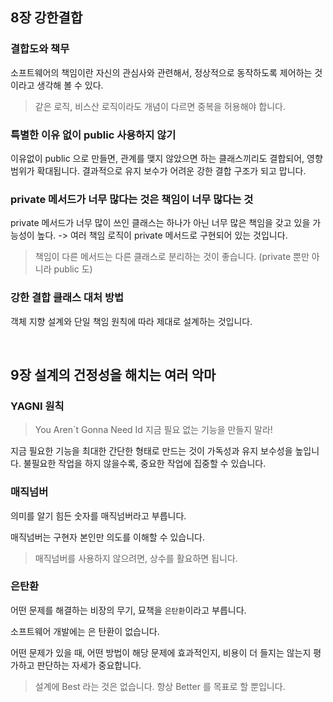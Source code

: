 ## 8장 강한결합

### 결합도와 책무

소프트웨어의 책임이란 자신의 관심사와 관련해서, 정상적으로 동작하도록 제어하는 것이라고 생각해 볼 수 있다.

> 같은 로직, 비스산 로직이라도 개념이 다르면 중복을 허용해야 합니다.

### 특별한 이유 없이 public 사용하지 않기

이유없이 public 으로 만들면, 관계를 맺지 않았으면 하는 클래스끼리도 결합되어, 영향 범위가 확대됩니다. 결과적으로 유지 보수가 어려운 강한 결합 구조가 되고 맙니다.

### private 메서드가 너무 많다는 것은 책임이 너무 많다는 것

private 메서드가 너무 많이 쓰인 클래스는 하나가 아닌 너무 많은 책임을 갖고 있을 가능성이 높다. -> 여러 책임 로직이 private 메서드로 구현되어 있는 것입니다.

> 책임이 다른 메서드는 다른 클래스로 분리하는 것이 좋습니다. (private 뿐만 아니라 public 도)

### 강한 결합 클래스 대처 방법

객체 지향 설계와 단일 책임 원칙에 따라 제대로 설계하는 것입니다.

<br>

## 9장 설계의 건정성을 해치는 여러 악마

### YAGNI 원칙

> You Aren`t Gonna Need Id 지금 필요 없는 기능을 만들지 말라!

지금 필요한 기능을 최대한 간단한 형태로 만드는 것이 가독성과 유지 보수성을 높입니다. 불필요한 작업을 하지 않을수록, 중요한 작업에 집중할 수 있습니다.

### 매직넘버

의미를 알기 힘든 숫자를 매직넘버라고 부릅니다.

매직넘버는 구현자 본인만 의도를 이해할 수 있습니다.

> 매직넘버를 사용하지 않으려면, 상수를 활요하면 됩니다.


### 은탄환

어떤 문제를 해결하는 비장의 무기, 묘책을 `은탄환`이라고 부릅니다.

소프트웨어 개발에는 은 탄환이 없습니다.

어떤 문제가 있을 때, 어떤 방법이 해당 문제에 효과적인지, 비용이 더 들지는 않는지 평가하고 판단하는 자세가 중요합니다.

> 설계에 Best 라는 것은 없습니다. 항상 Better 를 목표로 할 뿐입니다.

